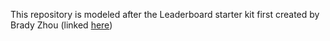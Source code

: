 This repository is modeled after the Leaderboard starter kit first created by Brady Zhou (linked [here](https://github.com/bradyz/2020_CARLA_challenge))
